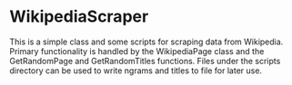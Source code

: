 # WikipediaScraper

This is a simple class and some scripts for scraping data from Wikipedia. Primary functionality is handled by the 
WikipediaPage class and the GetRandomPage and GetRandomTitles functions. Files under the scripts directory can be
used to write ngrams and titles to file for later use.   